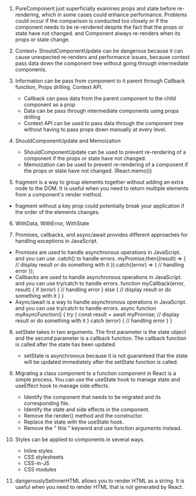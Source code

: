 
1. PureComponent just superficially examines props and state before re-rendering, which in some cases could enhance performance. Problems could occur if the comparison is conducted too closely or if the component needs to be re-rendered despite the fact that the props or state have not changed. and Component always re-renders when its props or state change. 

2.  Context+ ShouldComponentUpdate can be dangerous because it can cause unexpected re-renders and performance issues, because context  pass data down the component tree without going through intermediate components.

3. Information can be pass from component to it parent through Callback function, Props drilling, Context API.
   - Callback can pass data from the parent component to the child component as a prop
   -  Data can be pass through intermediate components using props drilling
   - Context API can be used to pass data through the component tree without having to pass props down manually at every level.

4. ShouldComponentUpdate  and Memoization
   - ShouldComponentUpdate  can be used to prevent re-rendering of a component if the props or state have not changed.
   - Memoization can be used to prevent re-rendering of a component if the props or state have not changed. (React.memo())

5. fragment is a way to group elements together without adding an extra node to the DOM. It is useful when you need to return multiple elements from a component's render method.
  - fragment without a key prop could potentially break your application if the order of the elements changes.

6. WithData, WithError, WithState 

7. Promises, callbacks, and async/await provides different approaches for handling exceptions in JavaScript.
  - Promises are used to handle asynchronous operations in JavaScript. and you can use .catch() to handle errors.
    myPromise.then((result) => {
      // display result or do something with it
    }).catch((error) => {
      // handling error
    });
  - Callbacks are used to handle asynchronous operations in JavaScript. and you can use try/catch to handle errors.
    function myCallback(error, result) {
      if (error) {
        // handling error
      } else {
        // display result or do something with it
      }
    }
  - Async/await is a way to handle asynchronous operations in JavaScript. and you can use try/catch to handle errors.
    async function myAsyncFunction() {
      try {
        const result = await myPromise;
        // display result or do something with it
      } catch (error) {
        // handling error
      }
    }

8. setState takes in two arguments. The first parameter is the state object and the second parameter is a callback function. The callback function is called after the state has been updated.
   - setState is  asynchronous because it is not guaranteed that the state will be updated immediately after the setState function is called.

9. Migrating a class component to a function component in React is a simple process. You can use the useState hook to manage state and useEffect hook to manage side effects.
   - Identify the component that needs to be migrated and its corresponding file.
   - Identify the state and side effects in the component.
   - Remove the render() method and the constructor.
   - Replace the state with the useState hook.
   - Remove the " this " keyword and use function arguments instead.

10. Styles can be applied to components in several ways.
     - Inline styles
     - CSS stylesheets
     - CSS-in-JS
     - CSS modules

11. dangerouslySetInnerHTML  allows you to render HTML as a string. It is useful when you need to render HTML that is not generated by React.
